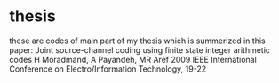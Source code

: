 # thesis
these are codes of main part of my thesis which is summerized in this paper:
Joint source-channel coding using finite state integer arithmetic codes
H Moradmand, A Payandeh, MR Aref
2009 IEEE International Conference on Electro/Information Technology, 19-22

